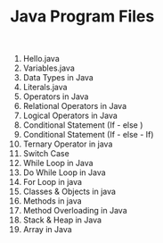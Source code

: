 <h1>Java Program Files</h1>
<br>
<ol>
  <li>Hello.java</li>
  <li>Variables.java</li>
  <li>Data Types in Java</li>
  <li>Literals.java</li>
  <li>Operators in Java</li>
  <li>Relational Operators in Java</li>
  <li>Logical Operators in Java</li>
  <li>Conditional Statement (If - else )</li>
  <li>Conditional Statement (If - else - If)</li>
  <li>Ternary Operator in java</li>
  <li>Switch Case</li>
  <li>While Loop in Java</li>
  <li>Do While Loop in Java</li>
  <li>For Loop in java</li>
  <li>Classes & Objects in java</li>
  <li>Methods in java</li>
  <li>Method Overloading in Java</li>
  <li>Stack & Heap in Java</li>
  <li>Array in Java</li>
</ol>
